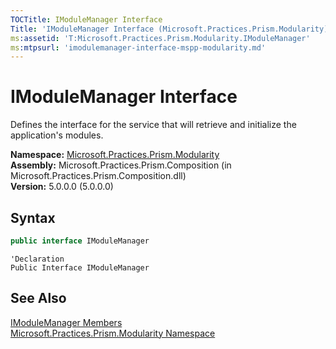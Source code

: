 ```yaml
---
TOCTitle: IModuleManager Interface
Title: 'IModuleManager Interface (Microsoft.Practices.Prism.Modularity)'
ms:assetid: 'T:Microsoft.Practices.Prism.Modularity.IModuleManager'
ms:mtpsurl: 'imodulemanager-interface-mspp-modularity.md'
---
```


# IModuleManager Interface

Defines the interface for the service that will retrieve and initialize the application's modules.

**Namespace:** [Microsoft.Practices.Prism.Modularity](/patterns-practices/reference/mspp-modularity-namespace)<br/>
**Assembly:** Microsoft.Practices.Prism.Composition (in Microsoft.Practices.Prism.Composition.dll)<br/>
**Version:** 5.0.0.0 (5.0.0.0)

## Syntax

```C#
public interface IModuleManager
```

```VB
'Declaration
Public Interface IModuleManager
```

## See Also

[IModuleManager Members](/patterns-practices/reference/imodulemanager-members-mspp-modularity)<br/>
[Microsoft.Practices.Prism.Modularity Namespace](/patterns-practices/reference/mspp-modularity-namespace)